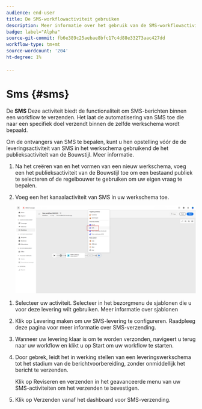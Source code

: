 ```yaml
---
audience: end-user
title: De SMS-workflowactiviteit gebruiken
description: Meer informatie over het gebruik van de SMS-workflowactiviteit
badge: label="Alpha"
source-git-commit: fb6e389c25aebae8bfc17c4d88e33273aac427dd
workflow-type: tm+mt
source-wordcount: '204'
ht-degree: 1%

---
```



# Sms {#sms}

De **SMS** Deze activiteit biedt de functionaliteit om SMS-berichten binnen een workflow te verzenden. Het laat de automatisering van SMS toe die naar een specifiek doel verzendt binnen de zelfde werkschema wordt bepaald.

Om de ontvangers van SMS te bepalen, kunt u hen opstelling vóór de de leveringsactiviteit van SMS in het werkschema gebruikend de het publieksactiviteit van de Bouwstijl. Meer informatie.

1. Na het creëren van en het vormen van een nieuw werkschema, voeg een het publieksactiviteit van de Bouwstijl toe om een bestaand publiek te selecteren of de regelbouwer te gebruiken om uw eigen vraag te bepalen.

1. Voeg een het kanaalactiviteit van SMS in uw werkschema toe.

   ![](../assets/activity-sms-1.png)
<!--
1. Select the Type of delivery:

    * Single delivery: Choose this option if you want the SMS to be sent only once. You have the flexibility to choose whether or not to include an outbound transition from this activity.

    * Recurring delivery: Choose this option if you want the SMS to be sent multiple times based on a defined frequency. The frequency can be configured using a Scheduler activity, allowing you to schedule the SMS to be sent at regular intervals.
-->

1. Selecteer uw activiteit. Selecteer in het bezorgmenu de sjablonen die u voor deze levering wilt gebruiken. Meer informatie over sjablonen

1. Klik op Levering maken om uw SMS-levering te configureren. Raadpleeg deze pagina voor meer informatie over SMS-verzending.

1. Wanneer uw levering klaar is om te worden verzonden, navigeert u terug naar uw workflow en klikt u op Start om uw workflow te starten.

1. Door gebrek, leidt het in werking stellen van een leveringswerkschema tot het stadium van de berichtvoorbereiding, zonder onmiddellijk het bericht te verzenden.

   Klik op Reviseren en verzenden in het geavanceerde menu van uw SMS-activiteiten om het verzenden te bevestigen.

1. Klik op Verzenden vanaf het dashboard voor SMS-verzending.
